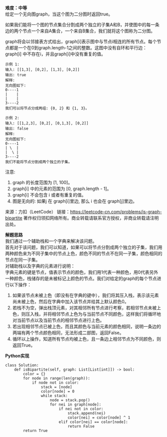 **难度：中等**  
给定一个无向图graph，当这个图为二分图时返回true。  

如果我们能将一个图的节点集合分割成两个独立的子集A和B，并使图中的每一条边的两个节点一个来自A集合，一个来自B集合，我们就将这个图称为二分图。  

graph将会以邻接表方式给出，graph[i]表示图中与节点i相连的所有节点。每个节点都是一个在0到graph.length-1之间的整数。这图中没有自环和平行边： graph[i] 中不存在i，并且graph[i]中没有重复的值。  

```
示例 1:
输入: [[1,3], [0,2], [1,3], [0,2]]
输出: true
解释: 
无向图如下:
0----1
|    |
|    |
3----2
我们可以将节点分成两组: {0, 2} 和 {1, 3}。
```

```
示例 2:
输入: [[1,2,3], [0,2], [0,1,3], [0,2]]
输出: false
解释: 
无向图如下:
0----1
| \  |
|  \ |
3----2
我们不能将节点分割成两个独立的子集。
```

注意:
1. graph 的长度范围为 [1, 100]。
2. graph[i] 中的元素的范围为 [0, graph.length - 1]。
3. graph[i] 不会包含 i 或者有重复的值。
4. 图是无向的: 如果j 在 graph[i]里边, 那么 i 也会在 graph[j]里边。

来源：力扣（LeetCode）
链接：https://leetcode-cn.com/problems/is-graph-bipartite
著作权归领扣网络所有。商业转载请联系官方授权，非商业转载请注明出处。  

**解题思路**  
我们通过一个辅助栈和一个字典来解决该问题。  
首先对于该问题，我们可以知道，如果可以将节点分割成两个独立的子集，我们用两种颜色来为不同子集中的节点上色，颜色不同的节点不在同一子集，颜色相同的节点在同一子集。  
对辅助栈以及字典的元素进行说明：  
字典元素的键是节点，值表示节点的颜色，我们用1代表一种颜色，用0代表另外一种颜色，栈储存的是未被标记上颜色的节点。我们对给定的graph的每个节点进行以下操作：
1. 如果该节点未被上色（即没有在字典的键中），我们将其压入栈，表示该元素尚未被上色，然后在字典中加入该节点并给其上默认颜色0。
2. 若栈不为空，弹出栈顶元素，对其相邻所有节点进行考察，若相邻节点未被上色，则压入栈，并将相邻节点上色为与当前节点不同颜色，这样我们将循环地对当前节点以及当前节点的相邻节点进行上色。
3. 若出现相邻节点已被上色，而且其颜色与当前元素的颜色相同，说明一条边的两端有两个节点颜色相同，无法形成二部图，返回False。
4. 循环以上操作，知道所有节点均被上色，且一条边上相邻节点为不同颜色，则返回True。  

**Python实现**  
```
class Solution:
    def isBipartite(self, graph: List[List[int]]) -> bool:
        color = {}
        for node in range(len(graph)):
            if node not in color:
                stack = [node]
                color[node] = 0
                while stack:
                    node = stack.pop()
                    for nei in graph[node]:
                        if nei not in color:
                            stack.append(nei)
                            color[nei] = color[node] ^ 1
                        elif color[nei] == color[node]:
                            return False
        return True
```